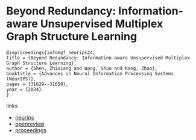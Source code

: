 # Beyond Redundancy: Information-aware Unsupervised Multiplex Graph Structure Learning

```
@inproceedings{infomgf_neurips24,
title = {Beyond Redundancy: Information-aware Unsupervised Multiplex Graph Structure Learning},
author = {Shen, Zhixiang and Wang, Shuo and Kang, Zhao},
booktitle = {Advances in Neural Information Processing Systems (NeurIPS)},
pages = {31629--31658},
year = {2024}
}
```

links
- [neurips](https://nips.cc/Conferences/2024/Schedule?showEvent=93075)
- [openreview](https://openreview.net/forum?id=xaqPAkJnAS)
- [proceedings](https://papers.nips.cc//paper_files/paper/2024/hash/380a0b16a7e6f8c5010f798c9f2d3c61-Abstract-Conference.html)
